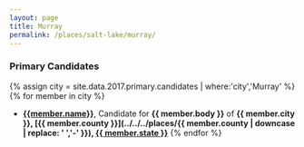 ```yaml
---
layout: page
title: Murray
permalink: /places/salt-lake/murray/
---
```


### Primary Candidates
{% assign city = site.data.2017.primary.candidates | where:'city','Murray' %}
{% for member in city  %}
- <strong>[{{member.name}}](../../../people/{{member.id}})</strong>, Candidate for <strong>{{ member.body }}</strong> of <strong>{{ member.city }}, [{{ member.county }}](../../../places/{{ member.county | downcase | replace: ' ','-' }}), [{{ member.state }}](../../../places)</strong>
{% endfor %}
